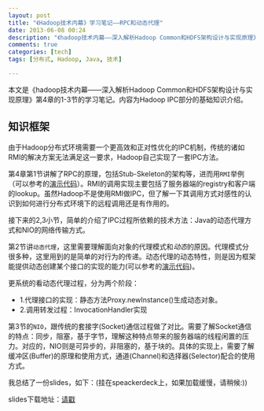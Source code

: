 ```yaml
---
layout: post
title: "《Hadoop技术内幕》学习笔记——RPC和动态代理"
date: 2013-06-08 00:24
description: "《hadoop技术内幕——深入解析Hadoop Common和HDFS架构设计与实现原理》第4章的1-3节，Hadoop IPC部分的基础知识介绍。"
comments: true
categories: [tech]
tags: [分布式, Hadoop, Java, 技术]

---
```

本文是《hadoop技术内幕——深入解析Hadoop Common和HDFS架构设计与实现原理》第4章的1-3节的学习笔记。内容为Hadoop IPC部分的基础知识介绍。

知识框架
---

由于Hadoop分布式环境需要一个更高效和正对性优化的IPC机制，传统的诸如RMI的解决方案无法满足这一要求，Hadoop自己实现了一套IPC方法。

第4章第1节讲解了RPC的原理，包括Stub-Skeleton的架构等，进而用`RMI`举例（可以参考的[演示代码]()）。RMI的调用实现主要包括了服务器端的registry和客户端的lookup。虽然Hadoop不是使用RMI做IPC，但了解一下其调用方式对感性的认识到如何进行分布式环境下的远程调用还是有作用的。

接下来的2,3小节，简单的介绍了IPC过程所依赖的技术方法：Java的动态代理方式和NIO的网络传输方式。

第2节讲`动态代理`，这里需要理解面向对象的代理模式和*动态*的原因。代理模式分很多种，这里用到的是简单的对行为的传递。动态代理的动态特性，则是因为框架能提供动态创建某个接口的实现的能力(可以参考的[演示代码]())。

更系统的看动态代理过程，分为两个阶段：

* 1.代理接口的实现：静态方法Proxy.newInstance()生成动态对象。
* 2.调用转发过程：InvocationHandler实现

第3节的`NIO`，跟传统的套接字(Socket)通信过程做了对比。需要了解Socket通信的特点：同步，阻塞，基于字节，理解这种特点带来的服务器端的线程闲置的压力。对应的，NIO则是可异步的，非阻塞的，基于块的。具体的实现上，需要了解缓冲区(Buffer)的原理和使用方式，通道(Channel)和选择器(Selector)配合的使用方式。

我总结了一份slides，如下：(挂在speackerdeck上，如果加载缓慢，请稍候:))

<script async class="speakerdeck-embed" data-id="fbcb8590b1540130690c2e6f0be13e84" data-ratio="1.33333333333333" src="//speakerdeck.com/assets/embed.js"></script>

slides下载地址：[请戳](https://dl.dropboxusercontent.com/u/64021093/slides/%E8%BF%9C%E7%A8%8B%E8%BF%87%E7%A8%8B%E8%B0%83%E7%94%A8%E5%92%8CNIO.pdf)
